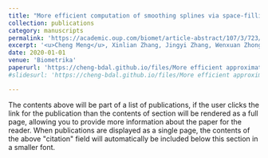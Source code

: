 ```yaml
---
title: "More efficient computation of smoothing splines via space-filling basis selection"
collection: publications
category: manuscripts
permalink: 'https://academic.oup.com/biomet/article-abstract/107/3/723/5831923'
excerpt: '<u>Cheng Meng</u>, Xinlian Zhang, Jingyi Zhang, Wenxuan Zhong, Ping Ma<sup>*</sup>'
date: 2020-01-01
venue: 'Biometrika'
paperurl: 'https://cheng-bdal.github.io/files/More efficient approximation.pdf'
#slidesurl: 'https://cheng-bdal.github.io/files/More efficient approximation.pdf'

---
```


The contents above will be part of a list of publications, if the user clicks the link for the publication than the contents of section will be rendered as a full page, allowing you to provide more information about the paper for the reader. When publications are displayed as a single page, the contents of the above "citation" field will automatically be included below this section in a smaller font.